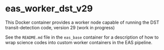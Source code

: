 # eas_worker_dst_v29

This Docker container provides a worker node capable of running the DST transit-detection code, version 29 (work in progress)

See the `README.md` file in the `eas_base` container for a description of how to wrap science codes into custom worker containers in the EAS pipeline.
